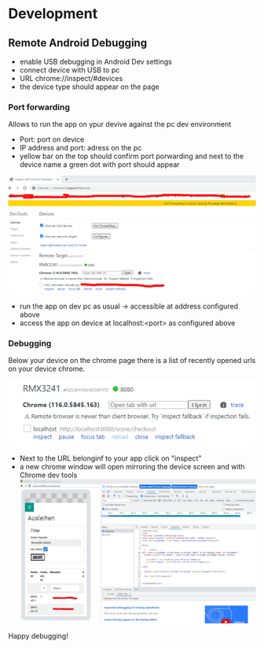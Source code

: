 # Development

## Remote Android Debugging

- enable USB debugging in Android Dev settings
- connect device with USB to pc
- URL chrome://inspect/#devices
- the device type should appear on the page

### Port forwarding

Allows to run the app on ypur devive against the pc dev environment

- Port: port on device
- IP address and port: adress on the pc
- yellow bar on the top should confirm port porwarding and next to the device name a green dot with port should appear

![Chrome remote debugging](./remote-debugging.png)

- run the app on dev pc as usual -> accessible at address configured above
- access the app on device at localhost:\<port\> as configured above

### Debugging

Below your device on the chrome page there is a list of recently opened urls on your device chrome.

![url list on device](./remote-debugging-2.png)

- Next to the URL belonginf to your app click on "inspect"
- a new chrome window will open mirroring the device screen and with Chrome dev tools
  ![device dev screen ](./remote-debugging-3.png)

Happy debugging!

